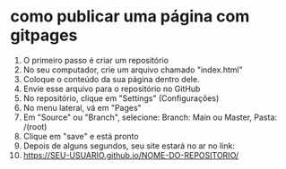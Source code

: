 # como publicar uma página com gitpages
1. O primeiro passo é criar um repositório
2. No seu computador, crie um arquivo chamado "index.html"
3. Coloque o conteúdo da sua página dentro dele.
4. Envie esse arquivo para o repositório no GitHub
5. No repositório, clique em "Settings" (Configurações)
6. No menu lateral, vá em "Pages"
7. Em "Source" ou "Branch", selecione: Branch: Main ou Master, Pasta: /(root)
8. Clique em "save" e está pronto
9. Depois de alguns segundos, seu site estará no ar no link:
10. https://SEU-USUARIO.github.io/NOME-DO-REPOSITORIO/
